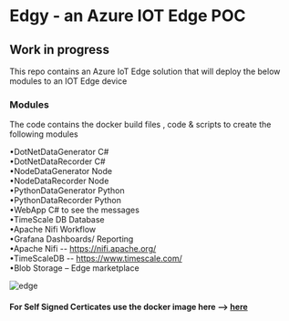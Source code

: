  

# Edgy - an Azure IOT Edge POC

## Work in progress

This repo contains an Azure IoT Edge solution that will deploy the below modules to an IOT Edge device
 
### Modules

The code contains the docker build files , code & scripts to create the following modules  


•DotNetDataGenerator     C#    
•DotNetDataRecorder      C#  
•NodeDataGenerator       Node          
•NodeDataRecorder        Node     
•PythonDataGenerator     Python     
•PythonDataRecorder      Python     
•WebApp                  C#  to see the messages      
•TimeScale DB            Database  
•Apache Nifi             Workflow      
•Grafana                 Dashboards/ Reporting    
•Apache Nifi  -- https://nifi.apache.org/  
•TimeScaleDB -- https://www.timescale.com/  
•Blob Storage – Edge marketplace  

![edge](https://user-images.githubusercontent.com/662868/74130071-2b736700-4c1c-11ea-938f-59df0adb6f27.png)  


####  For Self Signed Certicates use the docker image here --> [here](https://docs.microsoft.com/en-us/azure/iot-edge/tutorial-machine-learning-edge-05-configure-edge-device)
